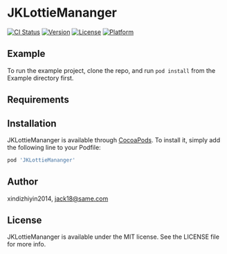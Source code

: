 # JKLottieMananger

[![CI Status](https://img.shields.io/travis/xindizhiyin2014/JKLottieMananger.svg?style=flat)](https://travis-ci.org/xindizhiyin2014/JKLottieMananger)
[![Version](https://img.shields.io/cocoapods/v/JKLottieMananger.svg?style=flat)](https://cocoapods.org/pods/JKLottieMananger)
[![License](https://img.shields.io/cocoapods/l/JKLottieMananger.svg?style=flat)](https://cocoapods.org/pods/JKLottieMananger)
[![Platform](https://img.shields.io/cocoapods/p/JKLottieMananger.svg?style=flat)](https://cocoapods.org/pods/JKLottieMananger)

## Example

To run the example project, clone the repo, and run `pod install` from the Example directory first.

## Requirements

## Installation

JKLottieMananger is available through [CocoaPods](https://cocoapods.org). To install
it, simply add the following line to your Podfile:

```ruby
pod 'JKLottieMananger'
```

## Author

xindizhiyin2014, jack18@same.com

## License

JKLottieMananger is available under the MIT license. See the LICENSE file for more info.
